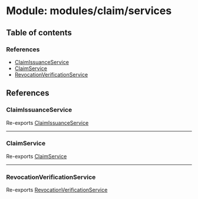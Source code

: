 # Module: modules/claim/services

## Table of contents

### References

- [ClaimIssuanceService](modules_claim_services.md#claimissuanceservice)
- [ClaimService](modules_claim_services.md#claimservice)
- [RevocationVerificationService](modules_claim_services.md#revocationverificationservice)

## References

### ClaimIssuanceService

Re-exports [ClaimIssuanceService](../classes/modules_claim_services_claim_issuance_service.ClaimIssuanceService.md)

___

### ClaimService

Re-exports [ClaimService](../classes/modules_claim_services_claim_service.ClaimService.md)

___

### RevocationVerificationService

Re-exports [RevocationVerificationService](../classes/modules_claim_services_revocation_verification_service.RevocationVerificationService.md)

